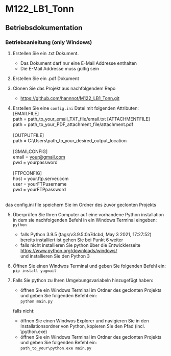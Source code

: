 # M122_LB1_Tonn
##	Betriebsdokumentation
### Betriebsanleitung (only Windows)
1. Erstellen Sie ein .txt Dokument. 
    *  Das Dokument darf nur eine E-Mail Addresse enthalten
    * Die E-Mail Addresse muss gültig sein

2. Erstellen Sie ein .pdf Dokument
3. Clonen Sie das Projekt aus nachfolgendem Repo
    *   https://github.com/hannnot/M122_LB1_Tonn.git
4. Erstellen Sie eine `config.ini` Datei mit folgenden Attributen: <br>
[EMAILFILE]  
path = path_to_your_email_TXT_file/email.txt
[ATTACHMENTFILE] <br>
path = path_to_your_PDF_attachment_file/attachment.pdf <br> <br>
[OUTPUTFILE] <br>
path = C:\Users\path_to_your_desired_output_location <br> <br>
[GMAILCONFIG]<br>
email = your@gmail.com<br>
pwd = yourpassword <br> <br>
[FTPCONFIG]<br>
host = your.ftp.server.com <br>
user = yourFTPusername<br>
pwd = yourFTPpassword <br>
<br>
das config.ini file speichern Sie im Ordner des zuvor geclonten Projekts

5. Überprüfen Sie Ihren Computer auf eine vorhandene Python installation in dem sie nachfolgenden Befehl in ein Windows Terminal eingeben:
`python`
    *  falls Python 3.9.5 (tags/v3.9.5:0a7dcbd, May  3 2021, 17:27:52) bereits installiert ist gehen Sie bei Punkt 6 weiter
    * falls nicht installieren Sie python über die Entwicklerseite <br>
    https://www.python.org/downloads/windows/ <br>
    und installieren Sie den Python 3
6. Öffnen Sie einen Windwos Terminal und geben Sie folgenden Befehl ein: <br>
`pip install yagmail`

7. Falls Sie python zu Ihren Umgebungsvariabeln hinzugefügt haben:

    * öffnen Sie ein Windows Terminal im Ordner des geclonten Projekts und geben Sie folgenden Befehl ein: <br>
    `python main.py`
    
    falls nicht:

    * öffnen Sie einen Windwos Explorer und navigieren Sie in den Installationsordner von Python, kopieren Sie den Pfad (incl. \python.exe)
    * öffnen Sie ein Windows Terminal im Ordner des geclonten Projekts und geben Sie folgenden Befehl ein: <br>
    `path_to_your\python.exe main.py`



